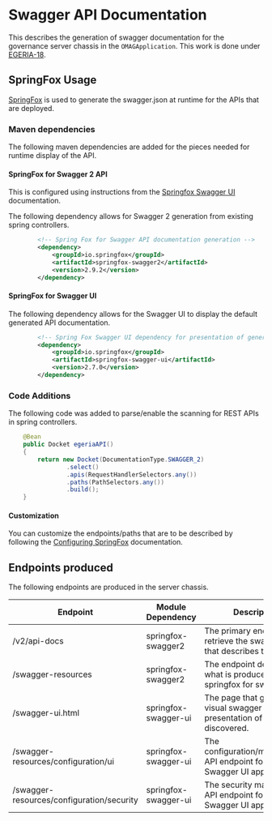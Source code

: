 <!-- SPDX-License-Identifier: CC-BY-4.0 -->
<!-- Copyright Contributors to the ODPi Egeria project. -->

# Swagger API Documentation

This describes the generation of swagger documentation for the governance server chassis in the `OMAGApplication`.  This
work is done under [EGERIA-18](https://jira.odpi.org/projects/EGERIA/issues/EGERIA-18). 

## SpringFox Usage

[SpringFox](http://springfox.github.io/springfox/) is used to generate the swagger.json at runtime for the APIs that are deployed.  

### Maven dependencies

The following maven dependencies are added for the pieces needed for runtime display of the API.

#### SpringFox for Swagger 2 API 

This is configured using instructions from the 
[Springfox Swagger UI](http://springfox.github.io/springfox/docs/current/#springfox-swagger-ui) documentation.

The following dependency allows for Swagger 2 generation from existing spring controllers.

```xml
        <!-- Spring Fox for Swagger API documentation generation -->
        <dependency>
            <groupId>io.springfox</groupId>
            <artifactId>springfox-swagger2</artifactId>
            <version>2.9.2</version>
        </dependency>
```

#### SpringFox for Swagger UI

The following dependency allows for the Swagger UI to display the default generated API documentation.

```xml
        <!-- Spring Fox Swagger UI dependency for presentation of generated swagger.json -->
        <dependency>
            <groupId>io.springfox</groupId>
            <artifactId>springfox-swagger-ui</artifactId>
            <version>2.7.0</version>
        </dependency>
```

### Code Additions

The following code was added to parse/enable the scanning for REST APIs in spring controllers. 

```java
    @Bean
    public Docket egeriaAPI()
    {
        return new Docket(DocumentationType.SWAGGER_2)
                .select()
                .apis(RequestHandlerSelectors.any())
                .paths(PathSelectors.any())
                .build();
    }
```

#### Customization

You can customize the endpoints/paths that are to be described by following the 
[Configuring SpringFox](http://springfox.github.io/springfox/docs/current/#configuring-springfox) documentation.

## Endpoints produced

The following endpoints are produced in the server chassis. 

| Endpoint                                  | Module Dependency    | Description                                                                |
|-------------------------------------------|----------------------|----------------------------------------------------------------------------|
| /v2/api-docs                              | springfox-swagger2   | The primary endpoint to retrieve the swagger.json that describes the API.  |
| /swagger-resources                        | springfox-swagger2   | The endpoint describing what is produced by springfox for swagger.         |
| /swagger-ui.html                          | springfox-swagger-ui | The page that gives a visual swagger presentation of the APIs discovered.  |
| /swagger-resources/configuration/ui       | springfox-swagger-ui | The configuration/management API endpoint for the Swagger UI application.  |
| /swagger-resources/configuration/security | springfox-swagger-ui | The security management API endpoint for the Swagger UI application.       |

